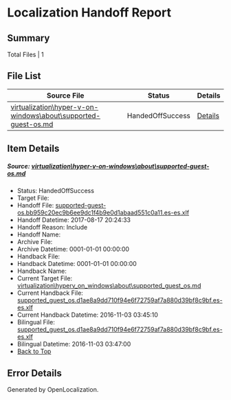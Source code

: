 # <a name='report-top'></a> Localization Handoff Report

## Summary
 Total Files | 1

## File List
 Source File | Status | Details 
 ----------- | ------ | ------- 
 [virtualization\hyper-v-on-windows\about\supported-guest-os.md](https://github.com/Microsoft/Virtualization-Documentation-Private/blob/63e890ad2caae3ce55503af81c6c5ff0d1e630f6/virtualization/hyper-v-on-windows/about/supported-guest-os.md) | HandedOffSuccess | [Details](#ac1ec3740cfa75acd8c005df3f67531c693cd914110)

## Item Details
##### <a name='ac1ec3740cfa75acd8c005df3f67531c693cd914110'></a> Source: [virtualization\hyper-v-on-windows\about\supported-guest-os.md](https://github.com/Microsoft/Virtualization-Documentation-Private/blob/63e890ad2caae3ce55503af81c6c5ff0d1e630f6/virtualization/hyper-v-on-windows/about/supported-guest-os.md)
* Status: HandedOffSuccess
* Target File: 
* Handoff File: [supported-guest-os.bb959c20ec9b6ee9dc1f4b9e0d1abaad551c0a11.es-es.xlf](https://github.com/MicrosoftDocs/Virtualization-Documentation-Private.handoff/blob/0a57d03ea7650b368ab55d8f224c8cb9ded73717/ol-handoff/MicrosoftDocs/Virtualization-Documentation-Private.es-es/live/supported-guest-os.bb959c20ec9b6ee9dc1f4b9e0d1abaad551c0a11.es-es.xlf)
* Handoff Datetime: 2017-08-17 20:24:33
* Handoff Reason: Include
* Handoff Name: 
* Archive File: 
* Archive Datetime: 0001-01-01 00:00:00
* Handback File: 
* Handback Datetime: 0001-01-01 00:00:00
* Handback Name: 
* Current Target File: [virtualization\hyperv_on_windows\about\supported_guest_os.md](https://github.com/MicrosoftDocs/Virtualization-Documentation-Private.es-es/blob/0c8dd09e0b31fcce1f45d10a2070a4c8298e1884/virtualization/hyperv_on_windows/about/supported_guest_os.md)
* Current Handback File: [supported_guest_os.d1ae8a9dd710f94e6f72759af7a880d39bf8c9bf.es-es.xlf](https://github.com/MicrosoftDocs/Virtualization-Documentation-Private.handback/blob/fc3bd3839320df82cda5cbaed6c9c91dd65a3b80/ol-handback/Microsoft/Virtualization-Documentation-Private.es-es/live/supported_guest_os.d1ae8a9dd710f94e6f72759af7a880d39bf8c9bf.es-es.xlf)
* Current Handback Datetime: 2016-11-03 03:45:10
* Bilingual File: [supported_guest_os.d1ae8a9dd710f94e6f72759af7a880d39bf8c9bf.es-es.xlf](https://github.com/MicrosoftDocs/Virtualization-Documentation-Private.handback/blob/fc3bd3839320df82cda5cbaed6c9c91dd65a3b80/ol-handback/Microsoft/Virtualization-Documentation-Private.es-es/live/supported_guest_os.d1ae8a9dd710f94e6f72759af7a880d39bf8c9bf.es-es.xlf)
* Bilingual Datetime: 2016-11-03 03:47:00
* [Back to Top](#report-top)


## Error Details

Generated by OpenLocalization.
